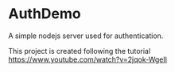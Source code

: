 # AuthDemo
A simple nodejs server used for authentication.

This project is created following the tutorial https://www.youtube.com/watch?v=2jqok-WgelI
